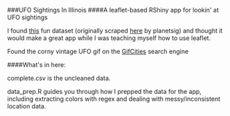 ###UFO Sightings In Illinois
####A leaflet-based RShiny app for lookin' at UFO sightings

I found [this](https://www.kaggle.com/NUFORC/ufo-sightings) fun dataset (originally scraped [here](https://github.com/planetsig/ufo-reports) by planetsig) and thought it would make a great app while I was teaching myself how to use leaflet.

Found the corny vintage UFO gif on the [GifCities](https://gifcities.org/) search engine

####What's in here:

complete.csv is the uncleaned data.


data_prep.R guides you through how I prepped the data for the app,
including extracting colors with regex and dealing with messy/inconsistent location data.
